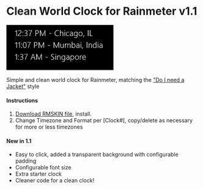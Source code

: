 # Clean World Clock for Rainmeter v1.1

![Screenshot of CWC in action](screenshot.png)

Simple and clean world clock for Rainmeter, matching the ["Do I need a Jacket"](http://flyinghyrax.deviantart.com/art/Do-I-Need-a-Jacket-2-0-beta-2014-11-18-494721790) style

#### Instructions

1. [Download RMSKIN file](https://github.com/alystair/rainmeterWorldclock/raw/master/Clean_World_Clock_1.1.rmskin), install.
2. Change Timezone and Format per [Clock#], copy/delete as necessary for more or less timezones

#### New in 1.1
* Easy to click, added a transparent background with configurable padding
* Configurable font size
* Extra starter clock
* Cleaner code for a clean clock!